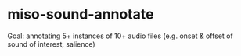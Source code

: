 # miso-sound-annotate

Goal: annotating 5+ instances of 10+ audio files (e.g. onset & offset of sound of interest, salience)
